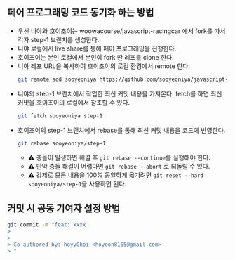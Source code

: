 ## 페어 프로그래밍 코드 동기화 하는 방법

- 우선 니야와 호이초이는 woowacourse/javascript-racingcar 에서 fork를 따서 각자 step-1 브랜치를 생성한다.
- 니야 로컬에서 live share를 통해 페어 프로그래밍을 진행한다.
- 호이초이는 본인 로컬에서 본인이 fork 딴 레포를 clone 한다.
- 니야 레포 URL을 복사하여 호이초이의 로컬 환경에서 remote 한다.
  ```bash
  git remote add sooyeoniya https://github.com/sooyeoniya/javascript-racingcar.git
  ```
- 니야의 step-1 브랜치에서 작업한 최신 커밋 내용을 가져온다. fetch를 하면 최신 커밋을 호이초이의 로컬에서 참조할 수 있다.
  ```bash
  git fetch sooyeoniya step-1
  ```
- 호이초이의 step-1 브랜치에서 rebase를 통해 최신 커밋 내용을 코드에 반영한다.
  ```bash
  git rebase sooyeoniya/step-1
  ```
  - ⚠ 충돌이 발생하면 해결 후 `git rebase --continue`를 실행해야 한다.
  - ⚠ 만약 충돌 해결이 어렵다면 `git rebase --abort` 로 되돌릴 수 있다.
  - ⚠ 강제로 모든 내용을 100% 동일하게 옮기려면 `git reset --hard sooyeoniya/step-1`을 사용하면 된다.

## 커밋 시 공동 기여자 설정 방법

```bash
git commit -m "feat: xxxx
>
>
> Co-authored-by: hoyyChoi <hoyeon8165@gmail.com>
> "
```
